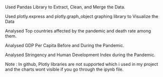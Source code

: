 Used Pandas Library to Extract, Clean, and Merge the Data.

Used plotly.express and plotly.graph_object graphing library to Visualize the Data

Analysed Top countries affected by the pandemic and death rate among them.

Analysed GDP Per Capita Before and During the Pandemic.

Analysed Stringency and Human Development Index during the Pandemic.

Note : In github, Plotly libraries are not supported which i used in my project and the charts wont visible if you go through the ipynb file.
